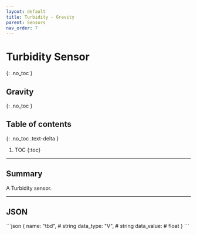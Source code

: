 ```yaml
---
layout: default
title: Turbidity - Gravity
parent: Sensors
nav_order: 7
---
```


# Turbidity Sensor
{: .no_toc }
## Gravity
{: .no_toc }

## Table of contents
{: .no_toc .text-delta }

1. TOC
{:toc}

---

## Summary

A Turbidity sensor.

---

## JSON 

<div class="code-example" markdown="1">
```json
{
  name: "tbd",      # string
  data_type: "V",   # string
  data_value:       # float
}
```
</div>